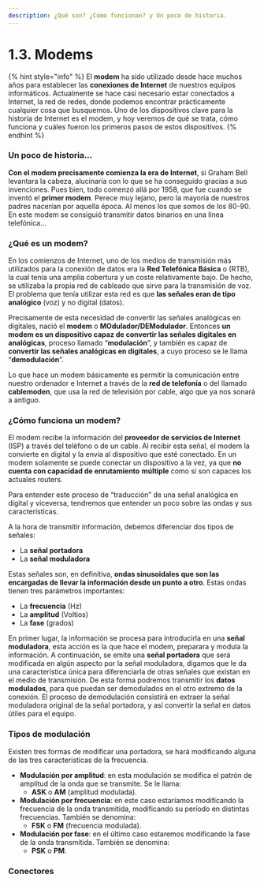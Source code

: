 ```yaml
---
description: ¿Qué son? ¿Cómo funcionan? y Un poco de historia.
---
```


# 1.3. Modems

{% hint style="info" %}
El **modem** ha sido utilizado desde hace muchos años para establecer las **conexiones de Internet** de nuestros equipos informáticos. Actualmente se hace casi necesario estar conectados a Internet, la red de redes, donde podemos encontrar prácticamente cualquier cosa que busquemos. Uno de los dispositivos clave para la historia de Internet es el modem, y hoy veremos de qué se trata, cómo funciona y cuáles fueron los primeros pasos de estos dispositivos.
{% endhint %}

### Un poco de historia...

**Con el modem precisamente comienza la era de Internet**, si Graham Bell levantara la cabeza, alucinaría con lo que se ha conseguido gracias a sus invenciones. Pues bien, todo comenzó allá por 1958, que fue cuando se inventó el **primer modem**. Perece muy lejano, pero la mayoría de nuestros padres nacerían por aquella época. Al menos los que somos de los 80-90. En este modem se consiguió transmitir datos binarios en una línea telefónica...

### ¿Qué es un modem?

En los comienzos de Internet, uno de los medios de transmisión más utilizados para la conexión de datos era la **Red Telefónica Básica** o (RTB), la cual tenía una amplia cobertura y un coste relativamente bajo. De hecho, se utilizaba la propia red de cableado que sirve para la transmisión de voz. El problema que tenía utilizar esta red es que **las señales eran de tipo analógico** (voz) y no digital (datos).

Precisamente de esta necesidad de convertir las señales analógicas en digitales, nació el **modem** o **MOdulador/DEModulador**. Entonces **un modem es un dispositivo capaz de convertir las señales digitales en analógicas**, proceso llamado “**modulación**”, y también es capaz de **convertir las señales analógicas en digitales**, a cuyo proceso se le llama “**demodulación**”.

Lo que hace un modem básicamente es permitir la comunicación entre nuestro ordenador e Internet a través de la **red de telefonía** o del llamado **cablemoden**, que usa la red de televisión por cable, algo que ya nos sonará a antiguo.

### ¿Cómo funciona un modem?

El modem recibe la información del **proveedor de servicios de Internet** (ISP) a través del teléfono o de un cable. Al recibir esta señal, el modem la convierte en digital y la envía al dispositivo que esté conectado. En un modem solamente se puede conectar un dispositivo a la vez, ya que **no cuenta con capacidad de enrutamiento** **múltiple** como sí son capaces los actuales routers.

Para entender este proceso de “traducción” de una señal analógica en digital y viceversa, tendremos que entender un poco sobre las ondas y sus características.

A la hora de transmitir información, debemos diferenciar dos tipos de señales:

* La **señal portadora**
* La **señal moduladora**

Estas señales son, en definitiva, **ondas sinusoidales** **que son las encargadas de llevar la información desde un punto a otro**. Estas ondas tienen tres parámetros importantes:

* La **frecuencia** (Hz)
* La **amplitud** (Voltios)
* La **fase** (grados)

&#x20;En primer lugar, la información se procesa para introducirla en una **señal moduladora**, esta acción es la que hace el modem, preparara y modula la información. A continuación, se emite una **señal portadora** que será modificada en algún aspecto por la señal moduladora, digamos que le da una característica única para diferenciarla de otras señales que existan en el medio de transmisión. De esta forma podremos transmitir los **datos modulados**, para que puedan ser demodulados en el otro extremo de la conexión. El proceso de demodulación consistirá en extraer la señal moduladora original de la señal portadora, y así convertir la señal en datos útiles para el equipo.

### Tipos de modulación

Existen tres formas de modificar una portadora, se hará modificando alguna de las tres características de la frecuencia.

* **Modulación por amplitud**: en esta modulación se modifica el patrón de amplitud de la onda que se transmite. Se le llama:
  * **ASK** o **AM** (amplitud modulada).
* **Modulación por frecuencia**: en este caso estaríamos modificando la frecuencia de la onda transmitida, modificando su período en distintas frecuencias. También se denomina:
  * &#x20;**FSK** o **FM** (frecuencia modulada).
* **Modulación por fase**: en el último caso estaremos modificando la fase de la onda transmitida. También se denomina:
  * &#x20;**PSK** o **PM**.

### Conectores
